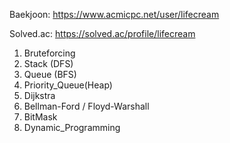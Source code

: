 Baekjoon: https://www.acmicpc.net/user/lifecream

Solved.ac: https://solved.ac/profile/lifecream

1. Bruteforcing
2. Stack (DFS)
3. Queue (BFS)
4. Priority_Queue(Heap)
5. Dijkstra
6. Bellman-Ford / Floyd-Warshall
7. BitMask
8. Dynamic_Programming
